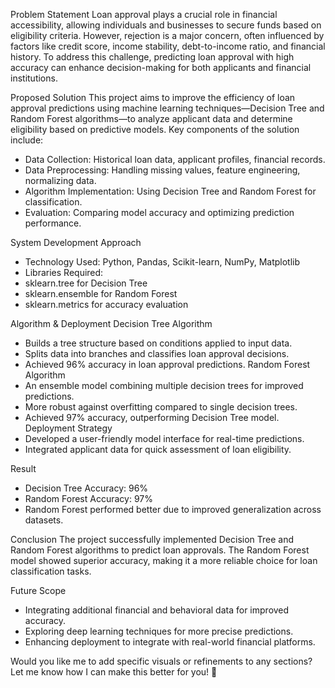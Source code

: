 Problem Statement
Loan approval plays a crucial role in financial accessibility, allowing individuals and businesses to secure funds based on eligibility criteria. However, rejection is a major concern, often influenced by factors like credit score, income stability, debt-to-income ratio, and financial history.
To address this challenge, predicting loan approval with high accuracy can enhance decision-making for both applicants and financial institutions.

Proposed Solution
This project aims to improve the efficiency of loan approval predictions using machine learning techniques—Decision Tree and Random Forest algorithms—to analyze applicant data and determine eligibility based on predictive models.
Key components of the solution include:
- Data Collection: Historical loan data, applicant profiles, financial records.
- Data Preprocessing: Handling missing values, feature engineering, normalizing data.
- Algorithm Implementation: Using Decision Tree and Random Forest for classification.
- Evaluation: Comparing model accuracy and optimizing prediction performance.

System Development Approach
- Technology Used: Python, Pandas, Scikit-learn, NumPy, Matplotlib
- Libraries Required:
- sklearn.tree for Decision Tree
- sklearn.ensemble for Random Forest
- sklearn.metrics for accuracy evaluation

Algorithm & Deployment
Decision Tree Algorithm
- Builds a tree structure based on conditions applied to input data.
- Splits data into branches and classifies loan approval decisions.
- Achieved 96% accuracy in loan approval predictions.
Random Forest Algorithm
- An ensemble model combining multiple decision trees for improved predictions.
- More robust against overfitting compared to single decision trees.
- Achieved 97% accuracy, outperforming Decision Tree model.
Deployment Strategy
- Developed a user-friendly model interface for real-time predictions.
- Integrated applicant data for quick assessment of loan eligibility.

Result
- Decision Tree Accuracy: 96%
- Random Forest Accuracy: 97%
- Random Forest performed better due to improved generalization across datasets.

Conclusion
The project successfully implemented Decision Tree and Random Forest algorithms to predict loan approvals. The Random Forest model showed superior accuracy, making it a more reliable choice for loan classification tasks.

Future Scope
- Integrating additional financial and behavioral data for improved accuracy.
- Exploring deep learning techniques for more precise predictions.
- Enhancing deployment to integrate with real-world financial platforms.

Would you like me to add specific visuals or refinements to any sections? Let me know how I can make this better for you! 🚀

